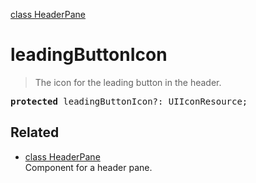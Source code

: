 [class HeaderPane](HeaderPane.md)

# leadingButtonIcon

> The icon for the leading button in the header.

<pre class="docgen_signature"><b>protected</b> leadingButtonIcon?: UIIconResource;</pre>

## Related

- [<!--{ref:class}-->class HeaderPane](HeaderPane.md) \
    Component for a header pane.
